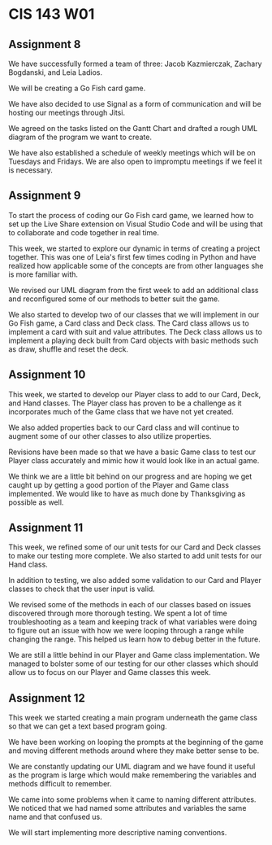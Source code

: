 # CIS 143 W01

## Assignment 8
We have successfully formed a team of three: Jacob Kazmierczak, Zachary Bogdanski, and Leia Ladios. 

We will be creating a Go Fish card game. 

We have also decided to use Signal as a form of communication and will be hosting our meetings through Jitsi. 

We agreed on the tasks listed on the Gantt Chart and drafted a rough UML diagram of the program we want to create. 

We have also established a schedule of weekly meetings which will be on Tuesdays and Fridays. We are also open to impromptu meetings if we feel it is necessary.

## Assignment 9
To start the process of coding our Go Fish card game, we learned how to set up the Live Share extension on Visual Studio Code and will be using that 
to collaborate and code together in real time. 

This week, we started to explore our dynamic in terms of creating a project together. This was one of Leia's first few times coding in Python and have realized how applicable some of the concepts are from other languages she is more familiar with.

We revised our UML diagram from the first week to add an additional class and reconfigured some of our methods to better suit the game.

We also started to develop two of our classes that we will implement in our Go Fish game, a Card class and Deck class. The Card class allows us to implement a card with suit and value attributes. The Deck class allows us to implement a playing deck built from Card objects with basic methods such as draw, shuffle and reset the deck.

## Assignment 10
This week, we started to develop our Player class to add to our Card, Deck, and Hand classes. The Player class has proven to be a challenge as it incorporates much of the Game class that we have not yet created. 

We also added properties back to our Card class and will continue to augment some of our other classes to also utilize properties.

Revisions have been made so that we have a basic Game class to test our Player class accurately and mimic how it would look like in an actual game. 

We think we are a little bit behind on our progress and are hoping we get caught up by getting a good portion of the Player and Game class implemented. We would like to have as much done by Thanksgiving as possible as well. 

## Assignment 11
This week, we refined some of our unit tests for our Card and Deck classes to make our testing more complete. We also started to add unit tests for our Hand class. 

In addition to testing, we also added some validation to our Card and Player classes to check that the user input is valid.

We revised some of the methods in each of our classes based on issues discovered through more thorough testing. We spent a lot of time troubleshooting as a team and keeping track of what variables were doing to figure out an issue with how we were looping through a range while changing the range. This helped us learn how to debug better in the future.

We are still a little behind in our Player and Game class implementation. We managed to bolster some of our testing for our other classes which should allow us to focus on our Player and Game classes this week.

## Assignment 12
This week we started creating a main program underneath the game class so that we can get a text based program going. 

We have been working on looping the prompts at the beginning of the game and moving different methods around where they make better sense to be. 

We are constantly updating our UML diagram and we have found it useful as the program is large which would make remembering the variables and methods difficult to remember. 

We came into some problems when it came to naming different attributes. We noticed that we had named some attributes and variables the same name and that confused us.

We will start implementing more descriptive naming conventions.
